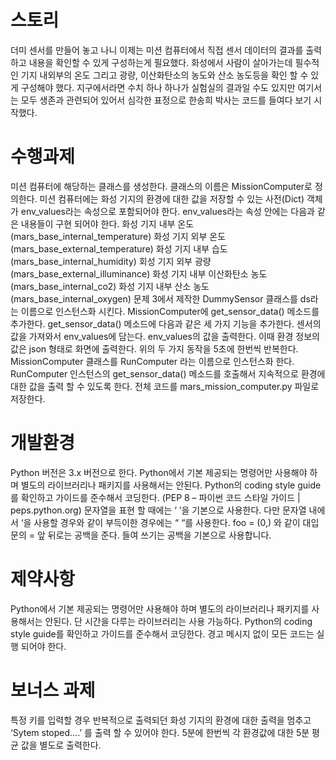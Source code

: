 # 스토리 
더미 센서를 만들어 놓고 나니 이제는 미션 컴퓨터에서 직접 센서 데이터의 결과를 출력하고 내용을 확인할 수 있게 구성하는게 필요했다.
화성에서 사람이 살아가는데 필수적인 기지 내외부의 온도 그리고 광량, 이산화탄소의 농도와 산소 농도등을 확인 할 수 있게 구성해야 했다. 
지구에서라면 수치 하나 하나가 실험실의 결과일 수도 있지만 여기서는 모두 생존과 관련되어 있어서 심각한 표정으로 한송희 박사는 코드를 들여다 보기 시작했다. 

# 수행과제 
미션 컴퓨터에 해당하는 클래스를 생성한다.
클래스의 이름은 MissionComputer로 정의한다. 
미션 컴퓨터에는 화성 기지의 환경에 대한 값을 저장할 수 있는 사전(Dict) 객체가 env_values라는 속성으로 포함되어야 한다. 
env_values라는 속성 안에는 다음과 같은 내용들이 구현 되어야 한다. 
화성 기지 내부 온도 (mars_base_internal_temperature)
화성 기지 외부 온도 (mars_base_external_temperature)
화성 기지 내부 습도 (mars_base_internal_humidity)
회성 기지 외부 광량 (mars_base_external_illuminance)
화성 기지 내부 이산화탄소 농도 (mars_base_internal_co2)
화성 기지 내부 산소 농도 (mars_base_internal_oxygen)
문제 3에서 제작한 DummySensor 클래스를 ds라는 이름으로 인스턴스화 시킨다. 
MissionComputer에 get_sensor_data() 메소드를 추가한다. 
get_sensor_data() 메소드에 다음과 같은 세 가지 기능을 추가한다. 
센서의 값을 가져와서 env_values에 담는다. 
env_values의 값을 출력한다. 이때 환경 정보의 값은 json 형태로 화면에 출력한다. 
위의 두 가지 동작을 5초에 한번씩 반복한다. 
MissionComputer 클래스를 RunComputer 라는 이름으로 인스턴스화 한다.  
RunComputer 인스턴스의 get_sensor_data() 메소드를 호출해서 지속적으로 환경에 대한 값을 출력 할 수 있도록 한다.
전체 코드를 mars_mission_computer.py 파일로 저장한다. 

# 개발환경	
Python 버전은 3.x 버전으로 한다. 
Python에서 기본 제공되는 명령어만 사용해야 하며 별도의 라이브러리나 패키지를 사용해서는 안된다. 
Python의 coding style guide를 확인하고 가이드를 준수해서 코딩한다. (PEP 8 – 파이썬 코드 스타일 가이드 | peps.python.org)
문자열을 표현 할 때에는 ‘ ’을 기본으로 사용한다.
다만 문자열 내에서 ‘을 사용할 경우와 같이 부득이한 경우에는 “ “를 사용한다. 
foo = (0,) 와 같이 대입문의  = 앞 뒤로는 공백을 준다. 
들여 쓰기는 공백을 기본으로 사용합니다. 

# 제약사항
Python에서 기본 제공되는 명령어만 사용해야 하며 별도의 라이브러리나 패키지를 사용해서는 안된다. 
단 시간을 다루는 라이브러리는 사용 가능하다. 
Python의 coding style guide를 확인하고 가이드를 준수해서 코딩한다. 
경고 메시지 없이 모든 코드는 실행 되어야 한다. 

# 보너스 과제
특정 키를 입력할 경우 반복적으로 출력되던 화성 기지의 환경에 대한 출력을 멈추고 ‘Sytem stoped….’ 를 출력 할 수 있어야 한다. 
5분에 한번씩 각 환경값에 대한 5분 평균 값을 별도로 출력한다. 